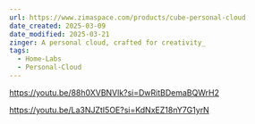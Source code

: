 ```yaml
---
url: https://www.zimaspace.com/products/cube-personal-cloud
date_created: 2025-03-09
date_modified: 2025-03-21
zinger: A personal cloud, crafted for creativity_
tags:
  - Home-Labs
  - Personal-Cloud
---
```


https://youtu.be/88h0XVBNVlk?si=DwRitBDemaBQWrH2


https://youtu.be/La3NJZtI5OE?si=KdNxEZ18nY7G1yrN
